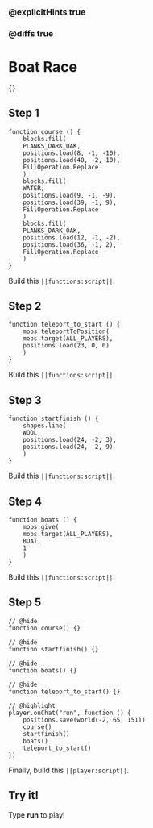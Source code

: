 ### @explicitHints true

### @diffs true

# Boat Race



```template
{}
```

## Step 1

```blocks
function course () {
    blocks.fill(
    PLANKS_DARK_OAK,
    positions.load(8, -1, -10),
    positions.load(40, -2, 10),
    FillOperation.Replace
    )
    blocks.fill(
    WATER,
    positions.load(9, -1, -9),
    positions.load(39, -1, 9),
    FillOperation.Replace
    )
    blocks.fill(
    PLANKS_DARK_OAK,
    positions.load(12, -1, -2),
    positions.load(36, -1, 2),
    FillOperation.Replace
    )
}
```

Build this ``||functions:script||``.

## Step 2

```blocks
function teleport_to_start () {
    mobs.teleportToPosition(
    mobs.target(ALL_PLAYERS),
    positions.load(23, 0, 0)
    )
}
```

Build this ``||functions:script||``.

## Step 3

```blocks
function startfinish () {
    shapes.line(
    WOOL,
    positions.load(24, -2, 3),
    positions.load(24, -2, 9)
    )
}
```

Build this ``||functions:script||``.

## Step 4

```blocks
function boats () {
    mobs.give(
    mobs.target(ALL_PLAYERS),
    BOAT,
    1
    )
}
```

Build this ``||functions:script||``.

## Step 5

```blocks
// @hide
function course() {}

// @hide
function startfinish() {}

// @hide
function boats() {}

// @hide
function teleport_to_start() {}

// @highlight
player.onChat("run", function () {
    positions.save(world(-2, 65, 151))
    course()
    startfinish()
    boats()
    teleport_to_start()
})
```

Finally, build this ``||player:script||``.

## Try it!

Type **run** to play!